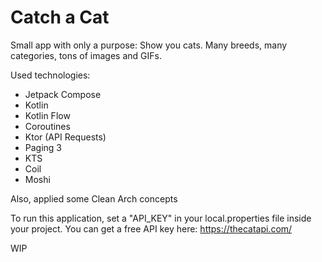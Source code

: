 # Catch a Cat
Small app with only a purpose: Show you cats. Many breeds, many categories, tons of images and GIFs.

Used technologies:
- Jetpack Compose
- Kotlin
- Kotlin Flow
- Coroutines
- Ktor (API Requests)
- Paging 3
- KTS
- Coil
- Moshi

Also, applied some Clean Arch concepts

To run this application, set a "API_KEY" in your local.properties file inside your project.
You can get a free API key here: https://thecatapi.com/

WIP
